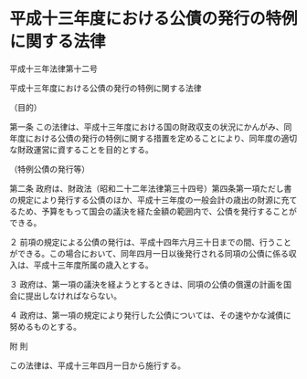 # 平成十三年度における公債の発行の特例に関する法律

平成十三年法律第十二号

平成十三年度における公債の発行の特例に関する法律

（目的）

第一条 この法律は、平成十三年度における国の財政収支の状況にかんがみ、同年度における公債の発行の特例に関する措置を定めることにより、同年度の適切な財政運営に資することを目的とする。

（特例公債の発行等）

第二条 政府は、財政法（昭和二十二年法律第三十四号）第四条第一項ただし書の規定により発行する公債のほか、平成十三年度の一般会計の歳出の財源に充てるため、予算をもって国会の議決を経た金額の範囲内で、公債を発行することができる。

２ 前項の規定による公債の発行は、平成十四年六月三十日までの間、行うことができる。この場合において、同年四月一日以後発行される同項の公債に係る収入は、平成十三年度所属の歳入とする。

３ 政府は、第一項の議決を経ようとするときは、同項の公債の償還の計画を国会に提出しなければならない。

４ 政府は、第一項の規定により発行した公債については、その速やかな減債に努めるものとする。

附 則

この法律は、平成十三年四月一日から施行する。
